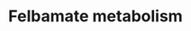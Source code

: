 ---
annotations:
- type: Pathway Ontology
  value: nervous system drug pathway
- type: Pathway Ontology
  value: xenobiotic metabolic pathway
authors:
- Egonw
- Khanspers
- Mkutmon
- MaintBot
- Eweitz
description: CYP metabolism of felbamate.
last-edited: 2021-05-22
organisms:
- Homo sapiens
redirect_from:
- /index.php/Pathway:WP2816
- /instance/WP2816
schema-jsonld:
- '@context': https://schema.org/
  '@id': https://wikipathways.github.io/pathways/WP2816.html
  '@type': Dataset
  creator:
    '@type': Organization
    name: WikiPathways
  description: CYP metabolism of felbamate.
  keywords:
  - propionaldehyde
  - carbamate
  - Felbamate
  - 3-Hydroxy-2-phenylpropyl
  - CYP2E1
  - 3-carbamoyl-2-phenyl
  - CYP3A4
  - propionic acid
  - p-hydroxyfelbamate
  - 1.2.1.5
  - atropaldehyde
  - 1.1.1.1
  - 2-hydroxyfelbamate
  license: CC0
  name: Felbamate metabolism
seo: CreativeWork
title: Felbamate metabolism
wpid: WP2816
---